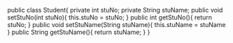 public class Student{
   private int stuNo;
   private String stuName;
   public void setStuNo(int stuNo){
       this.stuNo = stuNo;
   }
   public int getStuNo(){
       return stuNo;
   }
   public void setStuName(String stuName){
      this.stuName = stuName
   }
   public String getStuName(){
      return stuName;
   }
}
